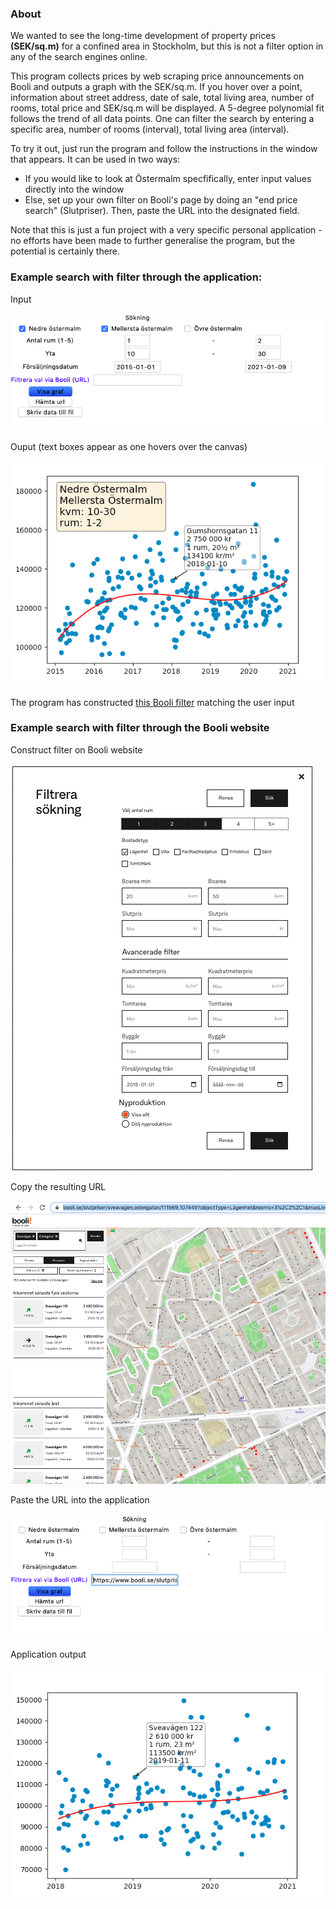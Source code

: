 ### About

We wanted to see the long-time development of property prices **(SEK/sq.m)** for a confined area in Stockholm, but this is not a filter option in any of the search engines online.

This program collects prices by web scraping price announcements on Booli and outputs a graph with the SEK/sq.m. If you hover over a point, information about street address, date of sale, total living area, number of rooms, total price and SEK/sq.m will be displayed. A 5-degree polynomial fit follows the trend of all data points. One can filter the search by entering a specific area, number of rooms (interval), total living area (interval).

To try it out, just run the program and follow the instructions in the window that appears. It can be used in two ways:
* If you would like to look at Östermalm specfifically, enter input values directly into the window
* Else, set up your own filter on Booli's page by doing an "end price search" (Slutpriser). Then, paste the URL into the designated field.

Note that this is just a fun project with a very specific personal application - no efforts have been made to further generalise the program, but the potential is certainly there. 

### Example search with filter through the application:

Input

![Aplication input](https://github.com/aharting/Property-data/blob/main/Example_pictures_GUI_input/Example_input.png)

Ouput (text boxes appear as one hovers over the canvas)

![Application output](https://github.com/aharting/Property-data/blob/main/Example_pictures_GUI_input/Example_output.png)

The program has constructed [this Booli filter](https://www.booli.se/slutpriser/nedre+ostermalm,mellersta+ostermalm/874673,874671?maxLivingArea=30&minLivingArea=10&objectType=L%25C3%25A4genhet&rooms=1%252C2&minSoldDate=2015-01-01&maxSoldDate=2021-01-09%20&sort=soldDate:) matching the user input

### Example search with filter through the Booli website

Construct filter on Booli website

![Construct filter on Booli website](https://github.com/aharting/Property-data/blob/main/Example_pictures_Booli_URL_input/Example_Booli_search.png)

Copy the resulting URL

![Copy the resulting URL](https://github.com/aharting/Property-data/blob/main/Example_pictures_Booli_URL_input/Example_Booli_searchresult.png)

Paste the URL into the application

![Paste the URL into the application](https://github.com/aharting/Property-data/blob/main/Example_pictures_Booli_URL_input/Example_Booli_pasteUrl.png)

Application output

![Application output](https://github.com/aharting/Property-data/blob/main/Example_pictures_Booli_URL_input/Example_Booli_output_hoverpoint2.png)
